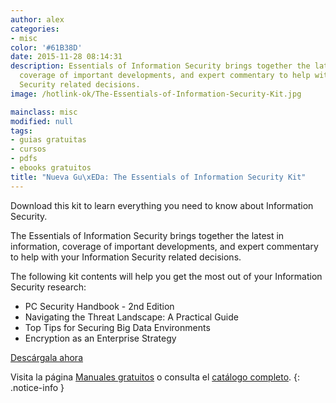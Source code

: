 ```yaml
---
author: alex
categories:
- misc
color: '#61B38D'
date: 2015-11-28 08:14:31
description: Essentials of Information Security brings together the latest in information,
  coverage of important developments, and expert commentary to help with your Information
  Security related decisions.
image: /hotlink-ok/The-Essentials-of-Information-Security-Kit.jpg

mainclass: misc
modified: null
tags:
- guias gratuitas
- cursos
- pdfs
- ebooks gratuitos
title: "Nueva Gu\xEDa: The Essentials of Information Security Kit"
---
```


<figure>
<amp-img on="tap:lightbox1" role="button" tabindex="0" layout="responsive" src="/img/hotlink-ok/The-Essentials-of-Information-Security-Kit2.jpg" title="{{ page.title }}" alt="{{ page.title }}" width="199px" height="258px" />
</figure>



Download this kit to learn everything you need to know about Information Security.

The Essentials of Information Security brings together the latest in information, coverage of important developments, and expert commentary to help with your Information Security related decisions.

The following kit contents will help you get the most out of your Information Security research:

<!--more--><!--ad-->

- PC Security Handbook - 2nd Edition
- Navigating the Threat Landscape: A Practical Guide
- Top Tips for Securing Big Data Environments
- Encryption as an Enterprise Strategy

<div class="button-post">
<a href="http://elbauldelprogramador.tradepub.com/c/pubRD.mpl?sr=oc&_t=oc:&pc=w_bund20" target="_blank">Descárgala ahora</a>
</div>

Visita la página [Manuales gratuitos][2] o consulta el [catálogo completo][3].
{: .notice-info }

[2]: https://elbauldelprogramador.com/manuales-gratuitos/
[3]: http://elbauldelprogramador.tradepub.com/category/information-technology/1207/ "Catálogo completo de Guías gratuítas "
